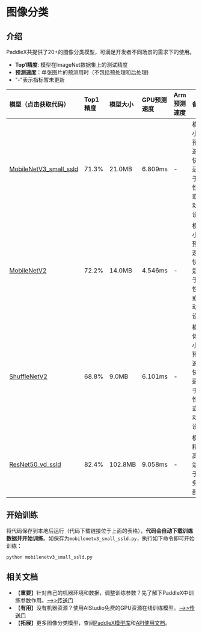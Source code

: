# 图像分类

## 介绍

PaddleX共提供了20+的图像分类模型，可满足开发者不同场景的需求下的使用。

- **Top1精度**: 模型在ImageNet数据集上的测试精度
- **预测速度**：单张图片的预测用时（不包括预处理和后处理)
- "-"表示指标暂未更新

| 模型（点击获取代码）               | Top1精度 | 模型大小 | GPU预测速度 | Arm预测速度 | 备注 |
| :----------------  | :------- | :------- | :---------  | :---------  | :-----    |
| [MobileNetV3_small_ssld](https://github.com/PaddlePaddle/PaddleX/blob/develop/tutorials/train/image_classification/mobilenetv3_small_ssld.py) |  71.3%  |  21.0MB  |  6.809ms   | -  |  模型小，预测速度快，适用于低性能或移动端设备   |
| [MobileNetV2](https://github.com/PaddlePaddle/PaddleX/blob/develop/tutorials/train/image_classification/mobilenetv2.py)        | 72.2%  | 14.0MB   |  4.546ms  | -  |  模型小，预测速度快，适用于低性能或移动端设备   |
| [ShuffleNetV2](https://github.com/PaddlePaddle/PaddleX/blob/develop/tutorials/train/image_classification/shufflenetv2.py)     | 68.8%  | 9.0MB   | 6.101ms   | -  |  模型体积小，预测速度快，适用于低性能或移动端设备   |
| [ResNet50_vd_ssld](https://github.com/PaddlePaddle/PaddleX/blob/develop/tutorials/train/image_classification/resnet50_vd_ssld.py)   |  82.4%   |   102.8MB    |  9.058ms       |   -    | 模型精度高，适用于服务端部署   |


## 开始训练

将代码保存到本地后运行（代码下载链接位于上面的表格），**代码会自动下载训练数据并开始训练**。如保存为`mobilenetv3_small_ssld.py`，执行如下命令即可开始训练：

```
python mobilenetv3_small_ssld.py
```


## 相关文档

- 【**重要**】针对自己的机器环境和数据，调整训练参数？先了解下PaddleX中训练参数作用。[——>>传送门](../appendix/parameters.md)
- 【**有用**】没有机器资源？使用AIStudio免费的GPU资源在线训练模型。[——>>传送门](https://aistudio.baidu.com/aistudio/projectdetail/450925)
- 【**拓展**】更多图像分类模型，查阅[PaddleX模型库](../appendix/model_zoo.md)和[API使用文档](../apis/models/classification.md)。
